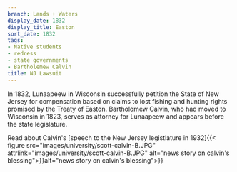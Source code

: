 ```yaml
---
branch: Lands + Waters
display_date: 1832
display_title: Easton 
sort_date: 1832
tags:
- Native students
- redress
- state governments
- Bartholemew Calvin
title: NJ Lawsuit
---
```


In 1832, Lunaapeew in Wisconsin successfully petition the State of New Jersey for compensation based on claims to lost fishing and hunting rights promised by the Treaty of Easton. Bartholomew Calvin, who had moved to Wisconsin in 1823, serves as attorney for Lunaapeew and appears before the state legislature.

Read about Calvin's [speech to the New Jersey legistlature in 1932]{{< figure src="images/university/scott-calvin-B.JPG" attrlink="images/university/scott-calvin-B.JPG" alt="news story on calvin's blessing">}}alt="news story on calvin's blessing">}}
